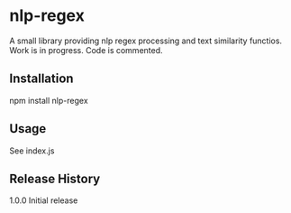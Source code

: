 nlp-regex
=========

A small library providing nlp regex processing and text similarity functios. Work is in progress. Code is commented.

## Installation

  npm install nlp-regex

## Usage

  See index.js

## Release History

  1.0.0 Initial release